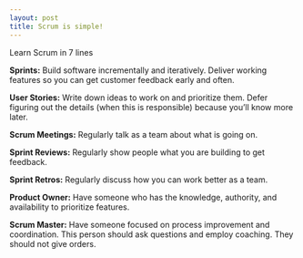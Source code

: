 ```yaml
---
layout: post
title: Scrum is simple!
--- 
```


Learn Scrum in 7 lines

<b>Sprints:</b> Build software incrementally and iteratively. Deliver working features so you can get customer feedback early and often.

<b>User Stories:</b> Write down ideas to work on and prioritize them. Defer figuring out the details (when this is responsible) because you’ll know more later.

<b>Scrum Meetings:</b> Regularly talk as a team about what is going on.

<b>Sprint Reviews:</b> Regularly show people what you are building to get feedback.

<b>Sprint Retros:</b> Regularly discuss how you can work better as a team.

<b>Product Owner:</b> Have someone who has the knowledge, authority, and availability to prioritize features.

<b>Scrum Master:</b> Have someone focused on process improvement and coordination. This person should ask questions and employ coaching. They should not give orders.